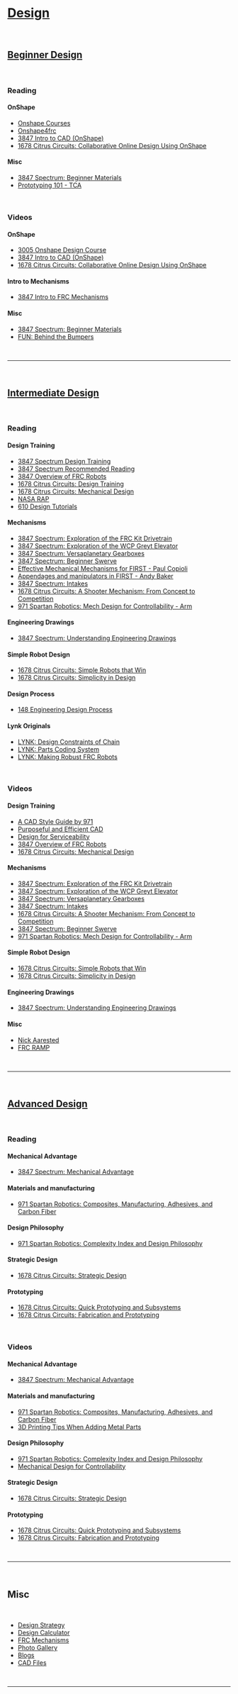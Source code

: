 # [Design](https://docs.lynkrobotics.org/design/) 

<br>

## [Beginner Design](https://docs.lynkrobotics.org/design/beginnerDesign.html)

<br>

### Reading
#### OnShape
- [Onshape Courses](https://learn.onshape.com/)
- [Onshape4frc](https://onshape4frc.com/getting-started)
- [3847 Intro to CAD (OnShape)](https://docs.google.com/presentation/d/e/2PACX-1vTrxS9ehOMl6Rw81xFDgib1zdcwA_HQg_sGYFCQ_5cypSeylk_-zsK0c9a6zuG2KLCjyA0SC7r_WOaf/pub?start=false&loop=false&delayms=3000&slide=id.p)
- [1678 Citrus Circuits: Collaborative Online Design Using OnShape](https://www.citruscircuits.org/uploads/6/9/3/4/6934550/collaborative_online_design-_onshape_.pdf)

#### Misc
- [3847 Spectrum: Beginner Materials](https://docs.google.com/presentation/d/e/2PACX-1vQpqR5pv6TdgnPgHhe8Jdx2rsjYwcdoCzlWc6VztcxU_3nlzh6Qx3Fv1E03MLEv0bGyWGQOAVqPEcvc/pub?start=false&loop=false&delayms=3000#slide=id.p)
- [Prototyping 101 - TCA](https://www.firstinspires.org/sites/default/files/uploads/resource_library/frc/team-resources/tca/tca-prototyping.pdf)

<br>

### Videos
#### OnShape
- [3005 Onshape Design Course](https://youtube.com/playlist?list=PLQIm9FH0BaLy89D08eBL-6CcWH8o2BRJe&si=x4AX0GJiqzkJxVXf)
- [3847 Intro to CAD (OnShape)](https://www.youtube.com/watch?v=uEQ7OYWxQ_s)
- [1678 Citrus Circuits: Collaborative Online Design Using OnShape](https://www.youtube.com/watch?v=8qeFItEr6nw)
#### Intro to Mechanisms 
- [3847 Intro to FRC Mechanisms](https://youtu.be/JTZ31lpMkfA?si=me_SW8SM-egxrF4-)
#### Misc
- [3847 Spectrum: Beginner Materials](https://youtu.be/7to-8fJp-30?si=0-j_hNH5dnon5p87)
- [FUN: Behind the Bumpers](https://youtube.com/playlist?list=PLkZ6_Ld1x9Y_GDGwzzxD_vi_5tnlmAWJo&si=Q4rhtTdQc81wzV3J)

<br>

***

<br>

## [Intermediate Design](https://docs.lynkrobotics.org/design/intermediateDesign.html)

<br>

### Reading 
#### Design Training
- [3847 Spectrum Design Training](https://docs.google.com/document/d/e/2PACX-1vQk_ghFBN7682QI_17lbBCx8V_RXNomQRR7er-UIzlllsbdpO4RWOQAVnGFZAEypeNm2grS2G9oxFMp/pub)
- [3847 Spectrum Recommended Reading](https://spectrum3847.org/recommendedreading/)
- [3847 Overview of FRC Robots](https://docs.google.com/presentation/d/1IMirGYkg5m0WvAMZfOa9wDqTR74IMB_VLnsSxgjjoD8/edit#slide=id.p)
- [1678 Citrus Circuits: Design Training](https://drive.google.com/drive/folders/1F-AP030M6VrqCQtGZnVcdJJVV1d6hj72?usp=drive_link)
- [1678 Citrus Circuits: Mechanical Design](https://www.citruscircuits.org/uploads/6/9/3/4/6934550/mechanical_design.pdf)
- [NASA RAP](https://robotics.nasa.gov/downloads/nasarap-rdc-v101-compressed.pdf)
- [610 Design Tutorials](http://www.team610.com/wp-content/uploads/2014/03/Design-TutorialsRev10.pdf)
#### Mechanisms
- [3847 Spectrum: Exploration of the FRC Kit Drivetrain](https://docs.google.com/presentation/d/1s8FXoLkaDItLqeoZuWtbpKZ37vAkAWRLAB3alNoH6QE/edit#slide=id.p)
- [3847 Spectrum: Exploration of the WCP Greyt Elevator](https://docs.google.com/presentation/d/e/2PACX-1vR7pTJ3LLc3vSHlODMRAvNtY-d9foLmCrTbscrR4XsfZ-feEIsnIMLqN88qVLrryX-u11UMneEtNw7E/pub?start=false&loop=false&delayms=3000&slide=id.p)
- [3847 Spectrum: Versaplanetary Gearboxes](https://docs.google.com/presentation/d/e/2PACX-1vQN88Il5Nrz_L5Xer0ZD26VU7vyzBauwLfSA0oDac8M8dG8X2PG5apirFMdWU9d8s1PdfkQGyDSHsxQ/pub?start=false&loop=false&delayms=3000#slide=id.p)
- [3847 Spectrum: Beginner Swerve](https://docs.google.com/presentation/d/19VG7f6q_nAr7J_KQzzkFIEuZ_MiLac2Agt8Rigstvxw/edit#slide=id.p)
- [Effective Mechanical Mechanisms for FIRST - Paul Copioli](https://youtu.be/aBOnxpYnqJ8?si=v_-8Bacb59vAXEUB)
- [Appendages and manipulators in FIRST - Andy Baker](https://docs.google.com/presentation/d/1YTM2FmHvUvqv6XOI_iVW8Br4_A0RBnhT/edit?usp=sharing&ouid=110371802215846802787&rtpof=true&sd=true)
- [3847 Spectrum: Intakes](https://docs.google.com/presentation/d/1aaiL6AdaRcgBLhdx8ZyTZr-qONUvwQ3gqYcenH1h0VY/edit#slide=id.p)
- [1678 Citrus Circuits: A Shooter Mechanism: From Concept to Competition](https://www.citruscircuits.org/uploads/6/9/3/4/6934550/shooter_mechanism_from_concept_to_competition.pdf)
- [971 Spartan Robotics: Mech Design for Controllability - Arm](https://docs.google.com/presentation/d/1QY8OnDXh7evzpJ_myEY0pgWgCc_m0wPksJ-Ev_Mn2_Y/edit#slide=id.p)
#### Engineering Drawings
- [3847 Spectrum: Understanding Engineering Drawings](https://docs.google.com/presentation/d/e/2PACX-1vSem3tgOC9RU2MZDlUcG63dWr3bkP0v4WdpYcP2Csp5CzON34-OxHoik1XQR6ER7oK0s9GmSVJXjmp_/pub?start=false&loop=false&delayms=3000#slide=id.p)
#### Simple Robot Design
- [1678 Citrus Circuits: Simple Robots that Win](https://www.citruscircuits.org/uploads/6/9/3/4/6934550/simple_robots_that_win.pdf)
- [1678 Citrus Circuits: Simplicity in Design](https://www.citruscircuits.org/uploads/6/9/3/4/6934550/simplicity_in_design.pdf)
#### Design Process
- [148 Engineering Design Process](https://www.robowranglers148.com/uploads/1/0/5/4/10542658/engineering_design_process_for_robotics.pdf)
#### Lynk Originals
- [LYNK: Design Constraints of Chain](https://docs.google.com/document/d/1m06TxMAqUlIHKjY84uFjRJwLsTOlEjOfFqxZBVQKsck/edit?usp=sharing)
- [LYNK: Parts Coding System](https://docs.google.com/document/d/1AxjovjDQV9VLWG0vvZujM-4wMK7v6N10FWTSsmSrQFU/edit?usp=sharing)
- [LYNK: Making Robust FRC Robots](https://docs.google.com/document/d/1Qt6DSVOIRh5dXyzQ9Q3VipjBpd12ozPSDN2LOaZLYqo/edit?usp=sharing)


<br>

### Videos
#### Design Training
- [A CAD Style Guide by 971](https://youtu.be/oENvHabGOoA?si=qe0Tc230AZP1iNOu)
- [Purposeful and Efficient CAD](https://youtu.be/RxtOA4lBPK8?si=FFvrh58HJHzkDw0V)
- [Design for Serviceability](https://youtu.be/iKS5dfLuRYA?si=AhDQ48YXtXCUPUqm)
- [3847 Overview of FRC Robots](https://www.youtube.com/watch?v=86NCQfrjNr0)
- [1678 Citrus Circuits: Mechanical Design](https://www.youtube.com/watch?v=uzmp9anGDCI)
#### Mechanisms
- [3847 Spectrum: Exploration of the FRC Kit Drivetrain](https://www.youtube.com/watch?v=WP8MMmHlwTM)
- [3847 Spectrum: Exploration of the WCP Greyt Elevator](https://www.youtube.com/watch?v=qpS9nBsSBMY)
- [3847 Spectrum: Versaplanetary Gearboxes](https://youtu.be/IPvYsb7iGRU?si=7b2-hTEHji09xAEQ)
- [3847 Spectrum: Intakes](https://youtu.be/GoqsxlK5wyc?si=CsIcGalmNQV-y5wE)
- [1678 Citrus Circuits: A Shooter Mechanism: From Concept to Competition](https://www.youtube.com/watch?v=nWzm-8c9Vyw)
- [3847 Spectrum: Beginner Swerve](https://youtu.be/Lufpp4JW07E?si=Xw5x8OCBklMP7Kfm)
- [971 Spartan Robotics: Mech Design for Controllability - Arm](https://www.youtube.com/watch?v=EHXUFjTa-A4)
#### Simple Robot Design
- [1678 Citrus Circuits: Simple Robots that Win](https://www.youtube.com/watch?v=KP7FAur7jj4)
- [1678 Citrus Circuits: Simplicity in Design](https://www.youtube.com/watch?v=2XneNCxo1tY)
#### Engineering Drawings
- [3847 Spectrum: Understanding Engineering Drawings](https://youtu.be/NYxRrcumNW0?si=XCCe6wGEi2dGGROj)
#### Misc
- [Nick Aarested](https://www.youtube.com/@cadandcookies)
- [FRC RAMP](https://www.youtube.com/@973RAMP/videos)

<br>

***

<br>

## [Advanced Design](https://docs.lynkrobotics.org/design/advancedDesign.html)

<br>

### Reading
#### Mechanical Advantage
- [3847 Spectrum: Mechanical Advantage](https://docs.google.com/presentation/d/e/2PACX-1vSkfY8dKzT8v0ZMM9xnXfSAT2zx10GIpvjAE9zFvGt18Z0BO1Jm336WOEJ37eI5TNP7NeleJVwJlTd0/pub?start=false&loop=false&delayms=3000&slide=id.p)
#### Materials and manufacturing
- [971 Spartan Robotics: Composites, Manufacturing, Adhesives, and Carbon Fiber](https://docs.google.com/presentation/d/1leRMnTPjGud6OEAMh4-sCzV-YJmiEVIKHcOu9oGGGU4/edit#slide=id.p)
#### Design Philosophy
- [971 Spartan Robotics: Complexity Index and Design Philosophy](https://docs.google.com/presentation/d/1UfLXGLWhKuUhi6ElTa8IuqI1ZxyFkMHHFpn0fAHmhy4/edit#slide=id.p)
#### Strategic Design
- [1678 Citrus Circuits: Strategic Design](https://www.citruscircuits.org/uploads/6/9/3/4/6934550/strategic_design_2022.pdf)
#### Prototyping 
- [1678 Citrus Circuits: Quick Prototyping and Subsystems](https://www.citruscircuits.org/uploads/6/9/3/4/6934550/subsystems_101-678.pdf)
- [1678 Citrus Circuits: Fabrication and Prototyping](https://www.citruscircuits.org/uploads/6/9/3/4/6934550/fabrication_and_prototyping.pdf)

<br>

### Videos
#### Mechanical Advantage
- [3847 Spectrum: Mechanical Advantage](https://www.youtube.com/watch?v=zBjgw0548e0)
#### Materials and manufacturing
- [971 Spartan Robotics: Composites, Manufacturing, Adhesives, and Carbon Fiber](https://www.youtube.com/watch?v=JU9ive0YO0c)
- [3D Printing Tips When Adding Metal Parts](https://youtu.be/rk6MkW1eRiY?si=-bjcroJT3XKzytSA)
#### Design Philosophy
- [971 Spartan Robotics: Complexity Index and Design Philosophy](https://www.youtube.com/watch?v=9cT3pLMWIy8)
- [Mechanical Design for Controllability](https://youtu.be/VNfFn-gcfFI?si=V7nIBtyTmOmKHGzp) 
#### Strategic Design
- [1678 Citrus Circuits: Strategic Design](https://youtu.be/j-wOaF65cTU?si=pFEyX9pKhA1FJBdH)
#### Prototyping 
- [1678 Citrus Circuits: Quick Prototyping and Subsystems](https://www.youtube.com/watch?v=ALBZPZDQ3ig)
- [1678 Citrus Circuits: Fabrication and Prototyping](https://www.youtube.com/watch?v=T9K3Y6SjPOU)

<br>

***

<br>

## Misc

<br>

- [Design Strategy](https://docs.lynkrobotics.org/design/designWorkshops.html)
- [Design Calculator](https://docs.lynkrobotics.org/design/designTools.html)
- [FRC Mechanisms](https://docs.lynkrobotics.org/design/frcMechanisms.html)
- [Photo Gallery](https://docs.lynkrobotics.org/design/photoGallery.html)
- [Blogs](https://docs.lynkrobotics.org/design/teamBlogs.html)
- [CAD Files](https://docs.lynkrobotics.org/design/CAD/index.html)

<br>

***

<br>
